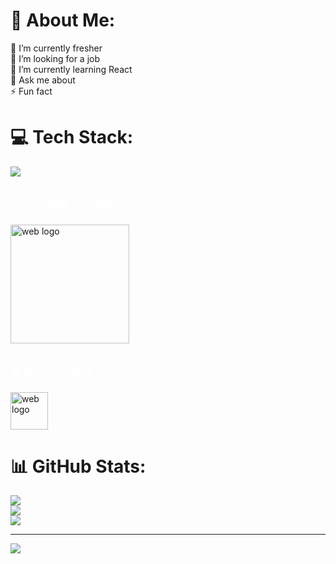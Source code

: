 # 💫 About Me:
🔭 I’m currently fresher<br>🤝 I’m looking for a job<br>🌱 I’m currently learning React<br>💬 Ask me about<br>⚡ Fun fact


# 💻 Tech Stack:
<div align="left">
  <a href="#">
    <img src="https://skillicons.dev/icons?i=html,css,js,bootstrap,react,mysql,java,spring,git,github,docker&theme=light" />
  </a>
</div>

###

<h2 align="left" style="color:white;" >Leetcode Profile </h2>

###

<div align="left">
 
  <a href="https://leetcode.com/u/arun07160/" >
    <img src="https://qph.cf2.quoracdn.net/main-qimg-7c297572c79e25e4f93bcea87bb43767" height="190" alt="web logo"  />
  </a>
  
   
###

<h2 align="left" style="color:white;" >🌐 My socials</h2>

###

<div align="left">
<a href="https://arun-showcase.web.app/" target="_blank">
    <img src="https://cdn-icons-png.flaticon.com/512/5041/5041153.png" width="60" height="60" alt="web logo"  />
  </a>

</div>

# 📊 GitHub Stats:
![](https://github-readme-stats.vercel.app/api?username=arun071&theme=vue&hide_border=false&include_all_commits=false&count_private=false)<br/>
![](https://github-readme-streak-stats.herokuapp.com/?user=arun071&theme=vue&hide_border=false)<br/>
![](https://github-readme-stats.vercel.app/api/top-langs/?username=arun071&theme=vue&hide_border=false&include_all_commits=false&count_private=false&layout=compact)

---
[![](https://visitcount.itsvg.in/api?id=arun071&icon=0&color=6)](https://visitcount.itsvg.in)

<!-- Proudly created with GPRM ( https://gprm.itsvg.in ) -->
